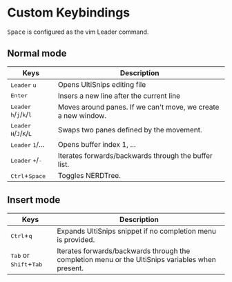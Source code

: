 # Custom Keybindings

<kbd>Space</kbd> is configured as the vim Leader command.

## Normal mode

|  Keys | Description |
|-------|-------------|
| <kbd>Leader</kbd> <kbd>u</kbd> | Opens UltiSnips editing file |
| <kbd>Enter</kbd> | Insers a new line after the current line |
| <kbd>Leader</kbd> <kbd>h</kbd>/<kbd>j</kbd>/<kbd>k</kbd>/<kbd>l</kbd> | Moves around panes. If we can't move, we create a new window. |
| <kbd>Leader</kbd> <kbd>H</kbd>/<kbd>J</kbd>/<kbd>K</kbd>/<kbd>L</kbd> | Swaps two panes defined by the movement. |
| <kbd>Leader</kbd> <kbd>1</kbd>/... | Opens buffer index 1, ... |
| <kbd>Leader</kbd> <kbd>+</kbd>/<kbd>-</kbd> | Iterates forwards/backwards through the buffer list. |
| <kbd>Ctrl</kbd>+<kbd>Space</kbd> | Toggles NERDTree. |

## Insert mode

|  Keys | Description |
|-------|-------------|
| <kbd>Ctrl</kbd>+<kbd>q</kbd> | Expands UltiSnips snippet if no completion menu is provided. |
| <kbd>Tab</kbd> or <kbd>Shift</kbd>+<kbd>Tab</kbd> | Iterates forwards/backwards through the completion menu or the UltiSnips variables when present. |
